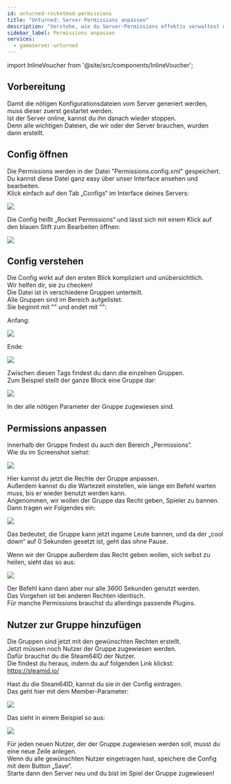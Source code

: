 ```yaml
---
id: unturned-rocketmod-permissions
title: "Unturned: Server-Permissions anpassen"
description: "Verstehe, wie du Server-Permissions effektiv verwaltest und anpasst für mehr Kontrolle und Sicherheit → Jetzt mehr erfahren"
sidebar_label: Permissions anpassen
services:
  - gameserver-unturned
---
```


import InlineVoucher from '@site/src/components/InlineVoucher';

<InlineVoucher />

## Vorbereitung
Damit die nötigen Konfigurationsdateien vom Server generiert werden, muss dieser zuerst gestartet werden.  
Ist der Server online, kannst du ihn danach wieder stoppen.  
Denn alle wichtigen Dateien, die wir oder der Server brauchen, wurden dann erstellt.

## Config öffnen
Die Permissions werden in der Datei "Permissions.config.xml" gespeichert.  
Du kannst diese Datei ganz easy über unser Interface ansehen und bearbeiten.  
Klick einfach auf den Tab „Configs“ im Interface deines Servers:

![](https://screensaver01.zap-hosting.com/index.php/s/cGyn9Ry3jaekEdQ/preview)

Die Config heißt „Rocket Permissions“ und lässt sich mit einem Klick auf den blauen Stift zum Bearbeiten öffnen:

![](https://screensaver01.zap-hosting.com/index.php/s/nLd2dHiPLn9eirH/preview)

## Config verstehen
Die Config wirkt auf den ersten Blick kompliziert und unübersichtlich.  
Wir helfen dir, sie zu checken!  
Die Datei ist in verschiedene Gruppen unterteilt.  
Alle Gruppen sind im Bereich <groups> </groups> aufgelistet.  
Sie beginnt mit "<groups>" und endet mit "</groups>":

Anfang:

![](https://screensaver01.zap-hosting.com/index.php/s/jzKgXwCa3zkxNds/preview)

Ende:

![](https://screensaver01.zap-hosting.com/index.php/s/apkYpiJjosJ4FCJ/preview)

Zwischen diesen Tags findest du dann die einzelnen Gruppen.  
Zum Beispiel stellt der ganze Block eine Gruppe dar:

![](https://screensaver01.zap-hosting.com/index.php/s/ZKMeMb3twTBWrrx/preview)

In der alle nötigen Parameter der Gruppe zugewiesen sind.

## Permissions anpassen
Innerhalb der Gruppe findest du auch den Bereich „Permissions“.  
Wie du im Screenshot siehst:

![](https://screensaver01.zap-hosting.com/index.php/s/9cT46tzXYWp6Hrk/preview)

Hier kannst du jetzt die Rechte der Gruppe anpassen.  
Außerdem kannst du die Wartezeit einstellen, wie lange ein Befehl warten muss, bis er wieder benutzt werden kann.  
Angenommen, wir wollen der Gruppe das Recht geben, Spieler zu bannen.  
Dann tragen wir Folgendes ein:

![](https://screensaver01.zap-hosting.com/index.php/s/LDgWZxJ2YyCc6ac/preview)

Das bedeutet, die Gruppe kann jetzt ingame Leute bannen, und da der „cool down“ auf 0 Sekunden gesetzt ist, geht das ohne Pause.

Wenn wir der Gruppe außerdem das Recht geben wollen, sich selbst zu heilen, sieht das so aus:

![](https://screensaver01.zap-hosting.com/index.php/s/yjSDbMM9sn7236m/preview)

Der Befehl kann dann aber nur alle 3600 Sekunden genutzt werden.  
Das Vorgehen ist bei anderen Rechten identisch.  
Für manche Permissions brauchst du allerdings passende Plugins.

## Nutzer zur Gruppe hinzufügen
Die Gruppen sind jetzt mit den gewünschten Rechten erstellt.  
Jetzt müssen noch Nutzer der Gruppe zugewiesen werden.  
Dafür brauchst du die Steam64ID der Nutzer.  
Die findest du heraus, indem du auf folgenden Link klickst:  
https://steamid.io/

Hast du die Steam64ID, kannst du sie in der Config eintragen.  
Das geht hier mit dem Member-Parameter:

![](https://screensaver01.zap-hosting.com/index.php/s/WX2CxgZoQBCa4Lr/preview)

Das sieht in einem Beispiel so aus:

![](https://screensaver01.zap-hosting.com/index.php/s/RqkCrB5gM4jHT2t/preview)

Für jeden neuen Nutzer, der der Gruppe zugewiesen werden soll, musst du eine neue Zeile anlegen.  
Wenn du alle gewünschten Nutzer eingetragen hast, speichere die Config mit dem Button „Save“.  
Starte dann den Server neu und du bist im Spiel der Gruppe zugewiesen!

<InlineVoucher />